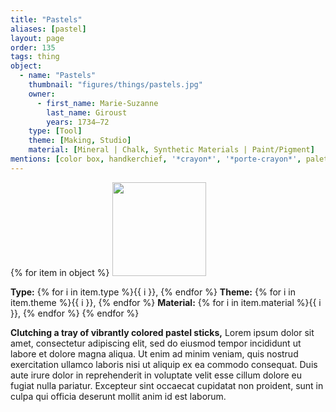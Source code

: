 ```yaml
---
title: "Pastels"
aliases: [pastel]
layout: page
order: 135
tags: thing
object:
  - name: "Pastels"
    thumbnail: "figures/things/pastels.jpg"
    owner:
      - first_name: Marie-Suzanne
        last_name: Giroust
        years: 1734–72
    type: [Tool]
    theme: [Making, Studio]
    material: [Mineral | Chalk, Synthetic Materials | Paint/Pigment]
mentions: [color box, handkerchief, '*crayon*', '*porte-crayon*', palette, red lake, wig, shell]
---
```


{% for item in object %}
<img src="/_assets/images/{{ item.thumbnail }}" width="150"/>

**Type:** {% for i in item.type %}{{ i }}, {% endfor %}
**Theme:** {% for i in item.theme %}{{ i }}, {% endfor %}
**Material:** {% for i in item.material %}{{ i }}, {% endfor %}
{% endfor %}

**Clutching a tray of vibrantly colored pastel sticks,** Lorem ipsum dolor sit amet, consectetur adipiscing elit, sed do eiusmod tempor incididunt ut labore et dolore magna aliqua. Ut enim ad minim veniam, quis nostrud exercitation ullamco laboris nisi ut aliquip ex ea commodo consequat. Duis aute irure dolor in reprehenderit in voluptate velit esse cillum dolore eu fugiat nulla pariatur. Excepteur sint occaecat cupidatat non proident, sunt in culpa qui officia deserunt mollit anim id est laborum.
